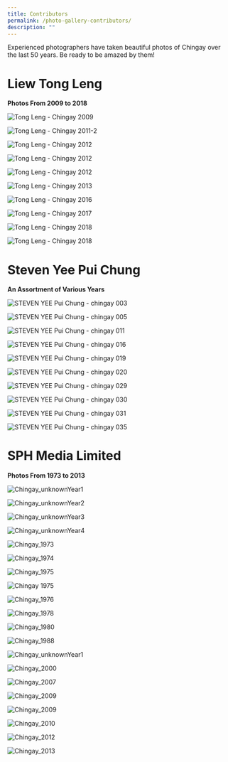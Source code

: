 ```yaml
---
title: Contributors
permalink: /photo-gallery-contributors/
description: ""
---
```




Experienced photographers have taken beautiful photos of Chingay over the last 50 years. Be ready to be amazed by them!

# Liew Tong Leng
**Photos From 2009 to 2018**

![Tong Leng - Chingay 2009](/images/Hall%20of%20Frames%20Contributors/Liew%20Tong%20Leng/Tong%20Leng%20-%20Chingay%202009-1.jpg)

![Tong Leng - Chingay 2011-2](/images/Hall%20of%20Frames%20Contributors/Liew%20Tong%20Leng/Tong%20Leng%20-%20Chingay%202011-2-01.jpg)

![Tong Leng - Chingay 2012](/images/Hall%20of%20Frames%20Contributors/Liew%20Tong%20Leng/Tong%20Leng%20-%20Chingay%202012-3-01.jpg)

![Tong Leng - Chingay 2012](/images/Hall%20of%20Frames%20Contributors/Liew%20Tong%20Leng/Tong%20Leng%20-%20Chingay%202012-4-01.jpg)

![Tong Leng - Chingay 2012](/images/Hall%20of%20Frames%20Contributors/Liew%20Tong%20Leng/Tong%20Leng%20-%20Chingay%202012-5-01.jpg)

![Tong Leng - Chingay 2013](/images/Hall%20of%20Frames%20Contributors/Liew%20Tong%20Leng/Tong%20Leng%20-%20Chingay%202013-6-01.jpg)

![Tong Leng - Chingay 2016](/images/Hall%20of%20Frames%20Contributors/Liew%20Tong%20Leng/Tong%20Leng%20-%20Chingay%202016-7-01.jpg)

![Tong Leng - Chingay 2017](/images/Hall%20of%20Frames%20Contributors/Liew%20Tong%20Leng/Tong%20Leng%20-%20Chingay%202017-8-01.jpg)

![Tong Leng - Chingay 2018](/images/Hall%20of%20Frames%20Contributors/Liew%20Tong%20Leng/Tong%20Leng%20-%20Chingay%202018-10-01.jpg)

![Tong Leng - Chingay 2018](/images/Hall%20of%20Frames%20Contributors/Liew%20Tong%20Leng/Tong%20Leng%20-%20Chingay%202018-9-01.jpg)

# Steven Yee Pui Chung
**An Assortment of Various Years**

![STEVEN YEE Pui Chung - chingay 003](/images/Hall%20of%20Frames%20Contributors/Steven%20Yee%20Pui%20Chung/STEVEN%20YEE%20Pui%20Chung%20-%20chingay%20003-01.jpg)

![STEVEN YEE Pui Chung - chingay 005](/images/Hall%20of%20Frames%20Contributors/Steven%20Yee%20Pui%20Chung/STEVEN%20YEE%20Pui%20Chung%20-%20chingay%20005-01.jpg)

![STEVEN YEE Pui Chung - chingay 011](/images/Hall%20of%20Frames%20Contributors/Steven%20Yee%20Pui%20Chung/STEVEN%20YEE%20Pui%20Chung%20-%20chingay%20011-01.jpg)

![STEVEN YEE Pui Chung - chingay 016](/images/Hall%20of%20Frames%20Contributors/Steven%20Yee%20Pui%20Chung/STEVEN%20YEE%20Pui%20Chung%20-%20chingay%20016-01.jpg)

![STEVEN YEE Pui Chung - chingay 019](/images/Hall%20of%20Frames%20Contributors/Steven%20Yee%20Pui%20Chung/STEVEN%20YEE%20Pui%20Chung%20-%20chingay%20019-01.jpg)

![STEVEN YEE Pui Chung - chingay 020](/images/Hall%20of%20Frames%20Contributors/Steven%20Yee%20Pui%20Chung/STEVEN%20YEE%20Pui%20Chung%20-%20chingay%20020-01.jpg)

![STEVEN YEE Pui Chung - chingay 029](/images/Hall%20of%20Frames%20Contributors/Steven%20Yee%20Pui%20Chung/STEVEN%20YEE%20Pui%20Chung%20-%20chingay%20029-01.jpg)

![STEVEN YEE Pui Chung - chingay 030](/images/Hall%20of%20Frames%20Contributors/Steven%20Yee%20Pui%20Chung/STEVEN%20YEE%20Pui%20Chung%20-%20chingay%20030-01.jpg)

![STEVEN YEE Pui Chung - chingay 031](/images/Hall%20of%20Frames%20Contributors/Steven%20Yee%20Pui%20Chung/STEVEN%20YEE%20Pui%20Chung%20-%20chingay%20031-01.jpg)

![STEVEN YEE Pui Chung - chingay 035](/images/Hall%20of%20Frames%20Contributors/Steven%20Yee%20Pui%20Chung/STEVEN%20YEE%20Pui%20Chung%20-%20chingay%20035-01.jpg)

# SPH Media Limited
**Photos From 1973 to 2013**

![Chingay_unknownYear1](/images/Hall%20of%20Frames%20Contributors/SPH%20Media%20Limited/000772831.jpg)

![Chingay_unknownYear2](/images/Hall%20of%20Frames%20Contributors/SPH%20Media%20Limited/000777799.jpg)

![Chingay_unknownYear3](/images/Hall%20of%20Frames%20Contributors/SPH%20Media%20Limited/3D4F3BE2.jpeg)

![Chingay_unknownYear4](/images/Hall%20of%20Frames%20Contributors/SPH%20Media%20Limited/48B5284E.jpg)

![Chingay_1973](/images/Hall%20of%20Frames%20Contributors/SPH%20Media%20Limited/Chingay%201973.jpg)

![Chingay_1974](/images/Hall%20of%20Frames%20Contributors/SPH%20Media%20Limited/Chingay%201974.jpg)

![Chingay_1975](/images/Hall%20of%20Frames%20Contributors/SPH%20Media%20Limited/Chingay%201975%20(2).jpg)

![Chingay 1975](/images/Hall%20of%20Frames%20Contributors/SPH%20Media%20Limited/Chingay%201975.jpg)

![Chingay_1976](/images/Hall%20of%20Frames%20Contributors/SPH%20Media%20Limited/Chingay%201976.jpg)

![Chingay_1978](/images/Hall%20of%20Frames%20Contributors/SPH%20Media%20Limited/Chingay%201978%20(2).jpg)

![Chingay_1980](/images/Hall%20of%20Frames%20Contributors/SPH%20Media%20Limited/Chingay%201980.jpg)

![Chingay_1988](/images/Hall%20of%20Frames%20Contributors/SPH%20Media%20Limited/PM%20Lee%20ST%2021Feb1988.jpeg)

![Chingay_unknownYear1](/images/Hall%20of%20Frames%20Contributors/SPH%20Media%20Limited/43CAF69C.jpg)

![Chingay_2000](/images/Hall%20of%20Frames%20Contributors/SPH%20Media%20Limited/Chingay%202000%20(3).jpg)

![Chingay_2007](/images/Hall%20of%20Frames%20Contributors/SPH%20Media%20Limited/Chingay%202007.jpg)

![Chingay_2009](/images/Hall%20of%20Frames%20Contributors/SPH%20Media%20Limited/Chingay%202009%20(2).jpg)

![Chingay_2009](/images/Hall%20of%20Frames%20Contributors/SPH%20Media%20Limited/Chingay%202009.jpg)

![Chingay_2010](/images/Hall%20of%20Frames%20Contributors/SPH%20Media%20Limited/Chingay%202010.jpg)

![Chingay_2012](/images/Hall%20of%20Frames%20Contributors/SPH%20Media%20Limited/Chingay%202012%20(2).jpg)

![Chingay_2013](/images/Hall%20of%20Frames%20Contributors/SPH%20Media%20Limited/Chingay%202013.jpg)
